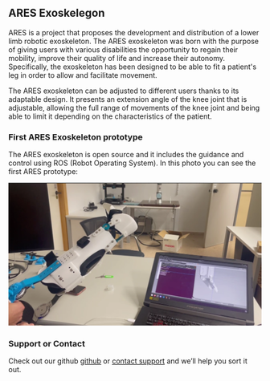 ## ARES Exoskelegon

ARES is a project that proposes the development and distribution of a lower limb robotic exoskeleton. The ARES exoskeleton was born with the purpose of giving users with various disabilities the opportunity to regain their mobility, improve their quality of life and increase their autonomy. Specifically, the exoskeleton has been designed to be able to fit a patient's leg in order to allow and facilitate movement.

The ARES exoskeleton can be adjusted to different users thanks to its adaptable design. It presents an extension angle of the knee joint that is adjustable, allowing the full range of movements of the knee joint and being able to limit it depending on the characteristics of the patient. 

### First ARES Exoskeleton prototype

The ARES exoskeleton is open source and it includes the guidance and control using ROS (Robot Operating System). In this photo you can see the first ARES prototype:

![ARES Prototype](image_2022-05-19_10-23-59.png)

### Support or Contact

Check out our github [github](https://github.com/exorob-ares) or [contact support](exorob.ares@gmail.com) and we’ll help you sort it out.
